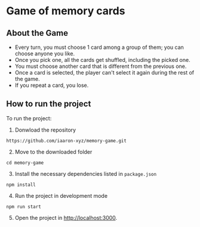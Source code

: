 # Game of memory cards
## About the Game
- Every turn, you must choose 1 card among a group of them; you can choose anyone you like.
- Once you pick one, all the cards get shuffled, including the picked one.
- You must choose another card that is different from the previous one.
- Once a card is selected, the player can't select it again during the rest of the game.
- If you repeat a card, you lose.

## How to run the project
To run the project:
1. Donwload the repository
```
https://github.com/iaaron-xyz/memory-game.git
```

2. Move to the downloaded folder
```
cd memory-game
```

3. Install the necessary dependencies listed in `package.json`
```
npm install
```

4. Run the project in development mode
```
npm run start
```

5. Open the project in [http://localhost:3000](http://localhost:3000).
